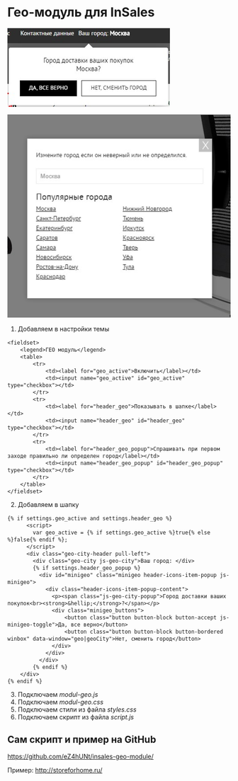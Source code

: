 # Гео-модуль для InSales
![Гео-модуль для InSales (Preview #1)](https://github.com/eZ4hUNt/insales-geo-module/blob/master/preview%20%231.jpg)

![Гео-модуль для InSales (Preview #2)](https://github.com/eZ4hUNt/insales-geo-module/blob/master/preview%20%232.jpg)
1. Добавляем в настройки темы
```
<fieldset>
	<legend>ГЕО модуль</legend>
	<table>
		<tr>
			<td><label for="geo_active">Включить</label></td>
			<td><input name="geo_active" id="geo_active" type="checkbox"></td>
		</tr>
		<tr>
			<td><label for="header_geo">Показывать в шапке</label></td>
			<td><input name="header_geo" id="header_geo" type="checkbox"></td>
		</tr>
		<tr>
			<td><label for="header_geo_popup">Спрашивать при первом заходе правильно ли определен город</label></td>
			<td><input name="header_geo_popup" id="header_geo_popup" type="checkbox"></td>
		</tr>
	</table>
</fieldset>
```
2. Добавляем в шапку
```
{% if settings.geo_active and settings.header_geo %}
      <script>
        var geo_active = {% if settings.geo_active %}true{% else %}false{% endif %};
      </script>
      <div class="geo-city-header pull-left">
	    <div class="geo-city js-geo-city">Ваш город: </div>
		{% if settings.header_geo_popup %}
	      <div id="minigeo" class="minigeo header-icons-item-popup js-minigeo">
			<div class="header-icons-item-popup-content">
			  <p><span class="js-geo-city-popup">Город доставки ваших покупок<br><strong>&hellip;</strong>?</span></p>
			  <div class="minigeo_buttons">
				  <button class="button button-block button-accept js-minigeo-toggle">Да, все верно</button>
				  <button class="button button-block button-bordered winbox" data-window="geo|geoCity">Нет, сменить город</button>
			  </div>
			</div>
		  </div>
		{% endif %}
	</div>
{% endif %}
```
3. Подключаем *modul-geo.js*
4. Подключаем *modul-geo.css*
5. Подключаем стили из файла *styles.css*
6. Подключаем скрипт из файла *script.js*
## Сам скрипт и пример на GitHub
https://github.com/eZ4hUNt/insales-geo-module/

Пример: http://storeforhome.ru/
